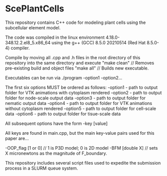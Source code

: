 # ScePlantCells
This repository contains C++ code for modeling plant cells using the subcellular element model.

The code was compiled in the linux environment 4.18.0-348.12.2.el8_5.x86_64
using the g++ (GCC)  8.5.0 20210514 (Red Hat 8.5.0-4) compiler.

Compile by moving all .cpp and .h files in the root directory of this repository into the same directory and execute
"make clean" // Removes pre-existing build and object files
"make all" // Builds new executable.

Executables can be run via ./program -option1 -option2...

The first six options MUST be ordered as follows:
-option1 - path to output folder for VTK animations with cytoplasm rendered
-option2 - path to output folder for node-scale output data
-option3 - path to output folder for nematic output data
-option4 - path to output folder for VTK animations without cytoplasm rendered
-option5 - path to output folder for cell-scale data
-option6 - path to output folder for tisue-scale data

All subsequent options have the form
-key [value]

All keys are found in main.cpp, but the main key-value pairs used for this paper are...

-OOP_flag [1 or 0] // 1 is P3D model; 0 is 2D model
-BFM [double X] // sets X micronewtons as the magnitude of F_boundary.

This repository includes several script files used to expedite the submission process in a SLURM queue system.
